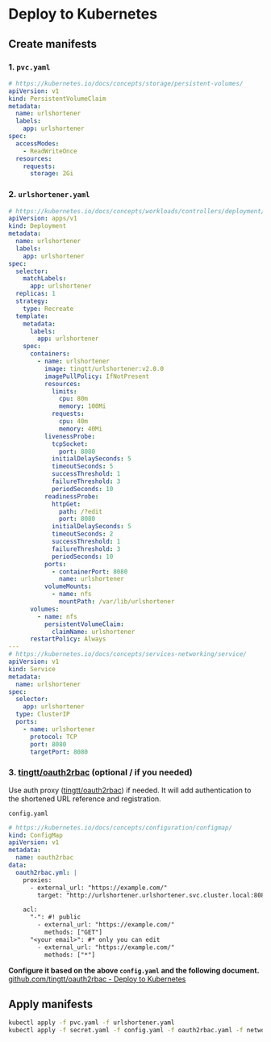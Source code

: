 # Deploy to Kubernetes

## Create manifests

### 1. `pvc.yaml`

```yaml
# https://kubernetes.io/docs/concepts/storage/persistent-volumes/
apiVersion: v1
kind: PersistentVolumeClaim
metadata:
  name: urlshortener
  labels:
    app: urlshortener
spec:
  accessModes:
    - ReadWriteOnce
  resources:
    requests:
      storage: 2Gi
```

### 2. `urlshortener.yaml`

```yaml
# https://kubernetes.io/docs/concepts/workloads/controllers/deployment/
apiVersion: apps/v1
kind: Deployment
metadata:
  name: urlshortener
  labels:
    app: urlshortener
spec:
  selector:
    matchLabels:
      app: urlshortener
  replicas: 1
  strategy:
    type: Recreate
  template:
    metadata:
      labels:
        app: urlshortener
    spec:
      containers:
        - name: urlshortener
          image: tingtt/urlshortener:v2.0.0
          imagePullPolicy: IfNotPresent
          resources:
            limits:
              cpu: 80m
              memory: 100Mi
            requests:
              cpu: 40m
              memory: 40Mi
          livenessProbe:
            tcpSocket:
              port: 8080
            initialDelaySeconds: 5
            timeoutSeconds: 5
            successThreshold: 1
            failureThreshold: 3
            periodSeconds: 10
          readinessProbe:
            httpGet:
              path: /?edit
              port: 8080
            initialDelaySeconds: 5
            timeoutSeconds: 2
            successThreshold: 1
            failureThreshold: 3
            periodSeconds: 10
          ports:
            - containerPort: 8080
              name: urlshortener
          volumeMounts:
            - name: nfs
              mountPath: /var/lib/urlshortener
      volumes:
        - name: nfs
          persistentVolumeClaim:
            claimName: urlshortener
      restartPolicy: Always
---
# https://kubernetes.io/docs/concepts/services-networking/service/
apiVersion: v1
kind: Service
metadata:
  name: urlshortener
spec:
  selector:
    app: urlshortener
  type: ClusterIP
  ports:
    - name: urlshortener
      protocol: TCP
      port: 8080
      targetPort: 8080
```

### 3. [tingtt/oauth2rbac](https://github.com/tingtt/oauth2rbac) (optional / if you needed)

Use auth proxy ([tingtt/oauth2rbac](https://github.com/tingtt/oauth2rbac)) if needed.
It will add authentication to the shortened URL reference and registration.

`config.yaml`

```yaml
# https://kubernetes.io/docs/concepts/configuration/configmap/
kind: ConfigMap
apiVersion: v1
metadata:
  name: oauth2rbac
data:
  oauth2rbac.yml: |
    proxies:
      - external_url: "https://example.com/"
        target: "http://urlshortener.urlshortener.svc.cluster.local:8080/"

    acl:
      "-": #! public
        - external_url: "https://example.com/"
          methods: ["GET"]
      "<your email>": #* only you can edit
        - external_url: "https://example.com/"
          methods: ["*"]
```

**Configure it based on the above `config.yaml` and the following document.**
[github.com/tingtt/oauth2rbac - Deploy to Kubernetes](https://github.com/tingtt/oauth2rbac/tree/main/.docs/deploy/k8s)

## Apply manifests

```sh
kubectl apply -f pvc.yaml -f urlshortener.yaml
kubectl apply -f secret.yaml -f config.yaml -f oauth2rbac.yaml -f networkPolicy.yaml # optional
```
